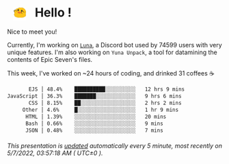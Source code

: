 <h1>   <img src="./spoink.gif" style="vertical-align:middle;" width="30px">   Hello ! </h1>

Nice to meet you!

Currently, I'm working on <a href='https://github.com/Asgarrrr/Luna'>`Luna`</a>, a Discord bot used by 74599 users with very unique features. I'm also working on `Yuna Unpack`, a tool for datamining the contents of Epic Seven's files.

This week, I've worked on ~24 hours of coding, and drinked 31 coffees ☕

```
       EJS │ 48.4%    ██████████░░░░░░░░░░   12 hrs 9 mins
JavaScript │ 36.3%    ███████░░░░░░░░░░░░░   9 hrs 6 mins
       CSS │ 8.15%    ██░░░░░░░░░░░░░░░░░░   2 hrs 2 mins
     Other │ 4.6%     █░░░░░░░░░░░░░░░░░░░   1 hr 9 mins
      HTML │ 1.39%    ░░░░░░░░░░░░░░░░░░░░   20 mins
      Bash │ 0.66%    ░░░░░░░░░░░░░░░░░░░░   9 mins
      JSON │ 0.48%    ░░░░░░░░░░░░░░░░░░░░   7 mins
```

###### This presentation is [updated](https://github.com/Asgarrrr) automatically every 5 minute, most recently on 5/7/2022, 03:57:18 AM ( UTC±0 ).